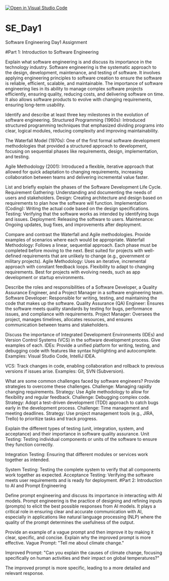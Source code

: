 [![Open in Visual Studio Code](https://classroom.github.com/assets/open-in-vscode-2e0aaae1b6195c2367325f4f02e2d04e9abb55f0b24a779b69b11b9e10269abc.svg)](https://classroom.github.com/online_ide?assignment_repo_id=18367508&assignment_repo_type=AssignmentRepo)
# SE_Day1
Software Engineering Day1 Assignment

#Part 1: Introduction to Software Engineering

Explain what software engineering is and discuss its importance in the technology industry.
Software engineering is the systematic approach to the design, development, maintenance, and testing of software. It involves applying engineering principles to software creation to ensure the software is reliable, efficient, scalable, and maintainable. The importance of software engineering lies in its ability to manage complex software projects efficiently, ensuring quality, reducing costs, and delivering software on time. It also allows software products to evolve with changing requirements, ensuring long-term usability.

Identify and describe at least three key milestones in the evolution of software engineering.
Structured Programming (1960s): Introduced structured programming techniques that emphasized dividing programs into clear, logical modules, reducing complexity and improving maintainability.

The Waterfall Model (1970s): One of the first formal software development methodologies that provided a structured approach to development, focusing on sequential phases like requirements, design, implementation, and testing.

Agile Methodology (2001): Introduced a flexible, iterative approach that allowed for quick adaptation to changing requirements, increasing collaboration between teams and delivering incremental value faster.

List and briefly explain the phases of the Software Development Life Cycle.
Requirement Gathering: Understanding and documenting the needs of users and stakeholders.
Design: Creating architecture and design based on requirements to plan how the software will function.
Implementation (Coding): Writing the actual code based on the design specifications.
Testing: Verifying that the software works as intended by identifying bugs and issues.
Deployment: Releasing the software to users.
Maintenance: Ongoing updates, bug fixes, and improvements after deployment.

Compare and contrast the Waterfall and Agile methodologies. Provide examples of scenarios where each would be appropriate.
Waterfall Methodology:
Follows a linear, sequential approach.
Each phase must be completed before moving to the next.
Best suited for projects with well-defined requirements that are unlikely to change (e.g., government or military projects).
Agile Methodology:
Uses an iterative, incremental approach with constant feedback loops.
Flexibility to adapt to changing requirements.
Best for projects with evolving needs, such as app development or startup environments.

Describe the roles and responsibilities of a Software Developer, a Quality Assurance Engineer, and a Project Manager in a software engineering team.
Software Developer: Responsible for writing, testing, and maintaining the code that makes up the software.
Quality Assurance (QA) Engineer: Ensures the software meets quality standards by testing for bugs, performance issues, and compliance with requirements.
Project Manager: Oversees the project, manages timelines, allocates resources, and ensures communication between teams and stakeholders.

Discuss the importance of Integrated Development Environments (IDEs) and Version Control Systems (VCS) in the software development process. Give examples of each.
IDEs: Provide a unified platform for writing, testing, and debugging code with features like syntax highlighting and autocomplete. Examples: Visual Studio Code, IntelliJ IDEA.

VCS: Track changes in code, enabling collaboration and rollback to previous versions if issues arise. Examples: Git, SVN (Subversion).

What are some common challenges faced by software engineers? Provide strategies to overcome these challenges.
Challenge: Managing rapidly changing requirements.
Strategy: Use Agile methodology to allow for flexibility and regular feedback.
Challenge: Debugging complex code.
Strategy: Adopt a test-driven development (TDD) approach to catch bugs early in the development process.
Challenge: Time management and meeting deadlines.
Strategy: Use project management tools (e.g., JIRA, Trello) to prioritize tasks and track progress.

Explain the different types of testing (unit, integration, system, and acceptance) and their importance in software quality assurance.
Unit Testing: Testing individual components or units of the software to ensure they function correctly.

Integration Testing: Ensuring that different modules or services work together as intended.

System Testing: Testing the complete system to verify that all components work together as expected.
Acceptance Testing: Verifying the software meets user requirements and is ready for deployment.
#Part 2: Introduction to AI and Prompt Engineering


Define prompt engineering and discuss its importance in interacting with AI models.
Prompt engineering is the practice of designing and refining inputs (prompts) to elicit the best possible responses from AI models. It plays a critical role in ensuring clear and accurate communication with AI, especially in applications like natural language processing (NLP) where the quality of the prompt determines the usefulness of the output.

Provide an example of a vague prompt and then improve it by making it clear, specific, and concise. Explain why the improved prompt is more effective.
Vague Prompt: "Tell me about climate change."

Improved Prompt: "Can you explain the causes of climate change, focusing specifically on human activities and their impact on global temperatures?"

The improved prompt is more specific, leading to a more detailed and relevant response.

